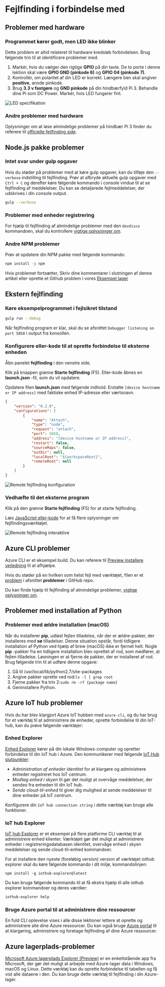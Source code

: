 <properties
 pageTitle="Fejlfinding i forbindelse med | Microsoft Azure"
 description="Fejlfinding i forbindelse med siden for hindbær Pi Node.js oplevelse"
 services="iot-hub"
 documentationCenter=""
 authors="shizn"
 manager="timlt"
 tags=""
 keywords=""/>

<tags
 ms.service="iot-hub"
 ms.devlang="multiple"
 ms.topic="article"
 ms.tgt_pltfrm="na"
 ms.workload="na"
 ms.date="10/21/2016"
 ms.author="xshi"/>

# <a name="troubleshooting"></a>Fejlfinding i forbindelse med

## <a name="hardware-issues"></a>Problemer med hardware

### <a name="the-application-runs-well-but-the-led-is-not-blinking"></a>Programmet kører godt, men LED ikke blinker

Dette problem er altid relateret til hardware kredsløb forbindelsen. Brug følgende trin til at identificere problemer med.

1. Markér, hvis du vælger den rigtige **GPIO** på din tavle. De to porte i denne lektion skal være **GPIO GND (pinkode 6)** og **GPIO 04 (pinkode 7)**.
2. Kontrollér, om polaritet af din LED er korrekt. Længere ben skal angiver **positive**, anode pinkode.
3. Brug **3.3 v fastgøre** og **GND pinkode** på din hindbærfyld Pi 3. Behandle dine Pi som DC Power. Markér, hvis LED fungerer fint.

![LED specifikation](media/iot-hub-raspberry-pi-lessons/troubleshooting/led_spec.png)

### <a name="other-hardware-issues"></a>Andre problemer med hardware

Oplysninger om at løse almindelige problemer på hindbær Pi 3 finder du referere til [officielle fejlfinding side](http://elinux.org/R-Pi_Troubleshooting).

## <a name="nodejs-package-issues"></a>Node.js pakke problemer

### <a name="no-response-during-gulp-tasks"></a>Intet svar under gulp opgaver

Hvis du støder på problemer med at køre gulp opgaver, kan du tilføje den `--verbose` indstilling til fejlfinding. Prøv at afbryde aktuelle gulp opgaver med `Ctrl + C` og derefter køre følgende kommando i console vindue til at se fejlfinding af meddelelser. Du kan se detaljerede fejlmeddelelser, der udskrives i din console output. 

```bash
gulp --verbose
```

### <a name="device-discovery-issues"></a>Problemer med enheder registrering

For hjælp til fejlfinding af almindelige problemer med den `devdisco` kommandoen, skal du kontrollere [vigtige oplysninger om](https://github.com/Azure/device-discovery-cli/blob/develop/readme.md).

### <a name="other-npm-issues"></a>Andre NPM problemer

Prøv at opdatere din NPM pakke med følgende kommando:

```bash
npm install -g npm
```

Hvis problemet fortsætter, Skriv dine kommentarer i slutningen af denne artikel eller oprette et Github problem i vores [Eksempel lager](https://github.com/Azure-Samples/iot-hub-node-raspberrypi-getting-started)

## <a name="remote-debugging"></a>Ekstern fejlfinding

### <a name="run-the-sample-application-in-debug-mode"></a>Køre eksempelprogrammet i fejlsikret tilstand

```bash
gulp run --debug
```

Når fejlfinding program er klar, skal du se afsnittet ```Debugger listening on port 5858``` i output fra konsollen.

### <a name="configure-vs-code-to-connect-to-the-remote-device"></a>Konfigurere eller-kode til at oprette forbindelse til eksterne enheden

Åbn panelet **fejlfinding** i den venstre side.

Klik på knappen grønne **Starte fejlfinding** (F5). Eller-kode åbnes en **launch.json** -fil, som du vil opdatere.

Opdatere filen **launch.json** med følgende indhold. Erstatte `[device hostname or IP address]` med faktiske enhed IP-adresse eller værtsnavn.   

```json
{
    "version": "0.2.0",
    "configurations": [
        {
            "name": "Attach",
            "type": "node",
            "request": "attach",
            "port": 5858,
            "address": "[device hostname or IP address]",
            "restart": false,
            "sourceMaps": false,
            "outDir": null,
            "localRoot": "${workspaceRoot}",
            "remoteRoot": null
        }
    ]
}
```

![Remote fejlfinding konfiguration](media/iot-hub-raspberry-pi-lessons/troubleshooting/remote_debugging_configuration.png)

### <a name="attach-to-the-remote-application"></a>Vedhæfte til det eksterne program

Klik på den grønne **Starte fejlfinding** (F5) for at starte fejlfinding. 

Læs [JavaScript eller-kode](https://code.visualstudio.com/docs/languages/javascript#_debugging) for at få flere oplysninger om fejlfindingsværktøjet.

![Remote fejlfinding interaktive](media/iot-hub-raspberry-pi-lessons/troubleshooting/remote_debugging_interactive.png)

## <a name="azure-cli-issues"></a>Azure CLI problemer

Azure CLI er et eksempel build. Du kan referere til [Preview installere vejledning](https://github.com/Azure/azure-cli/blob/master/doc/preview_install_guide.md) til at afhjælpe.

Hvis du støder på en hvilken som helst fejl med værktøjet, filen er et [problem](https://github.com/Azure/azure-cli/issues) i afsnittet **problemer** i GitHub repo.

Du kan finde hjælp til fejlfinding af almindelige problemer, [vigtige oplysninger om](https://github.com/Azure/azure-cli/blob/master/README.rst).

## <a name="python-installation-issues"></a>Problemer med installation af Python

### <a name="legacy-installation-issues-macos"></a>Problemer med ældre installation (macOS)

Når du installerer **pip**, udløst fejlen tilladelse, når der er ældre-pakker, der installeres med **sø** tilladelser. Denne situation opstår, fordi tidligere installation af Python ved hjælp af brew (macOS) ikke er fjernet helt. Nogle **pip** -pakker fra en tidligere installation blev oprettet af rod, som medfører, at fejlen tilladelse. Løsningen er at fjerne de pakker, der er installeret af rod. Brug følgende trin til at udføre denne opgave:

1. Gå til /usr/local/lib/python2.7/site-packages
2. Angive pakker oprette ved rod:`ls -l | grep root`
3. Fjerne pakker fra trin 2:`sudo rm -rf {package name}`
4. Geninstallere Python.

## <a name="azure-iot-hub-issues"></a>Azure IoT hub problemer

Hvis du har blev klargjort Azure IoT hubben med `azure-cli`, og du har brug for et værktøj til at administrere de enheder, oprette forbindelse til din IoT-hub, kan du prøve følgende værktøjer:

### <a name="device-explorer"></a>Enhed Explorer

[Enhed Explorer](https://github.com/Azure/azure-iot-sdks/blob/master/tools/DeviceExplorer/doc/how_to_use_device_explorer.md) kører på din lokale Windows-computer og opretter forbindelse til din IoT hub i Azure. Den kommunikerer med følgende [IoT Hub slutpunkter](iot-hub-devguide.md):

- *Administration af enheder identitet* for at klargøre og administrere enheder registreret hos IoT centrum.
- *Modtag enhed i skyen* til gør det muligt at overvåge meddelelser, der sendes fra enheden til din IoT hub.
- *Sende cloud-til-enhed* til giver dig mulighed at sende meddelelser til dine enheder på IoT centrum.

Konfigurere din `IoT hub connection string` i dette værktøj kan bruge alle funktioner.

### <a name="iot-hub-explorer"></a>IoT hub Explorer

[IoT hub Explorer](https://github.com/Azure/azure-iot-sdks/blob/master/tools/iothub-explorer/readme.md) er et eksempel på flere platforme CLI værktøj til at administrere enhed klienter. Værktøjet gør det muligt at administrere enheder i registreringsdatabasen identitet, overvåge enhed i skyen meddelelser og sende cloud-til-enhed kommandoer.

For at installere den nyeste (foreløbig version) version af værktøjet iothub explorer skal du køre følgende kommando i dit miljø, kommandolinjen:

```
npm install -g iothub-explorer@latest
```

Du kan bruge følgende kommando til at få ekstra hjælp til alle iothub explorer kommandoer og deres værdier:

```bash
iothub-explorer help
```

### <a name="use-azure-portal-to-manage-your-resources"></a>Bruge Azure portal til at administrere dine ressourcer

En fuld CLI oplevelse vises i alle disse lektioner lettere at oprette og administrere alle dine Azure ressourcer. Du kan også bruge [Azure portal](../azure-portal-overview.md) til at klargøring, administrere og foretage fejlfinding af dine Azure ressourcer.

## <a name="azure-storage-issues"></a>Azure lagerplads-problemer

[Microsoft Azure lagerplads Explorer (Preview)](http://storageexplorer.com) er en enkeltstående app fra Microsoft, der gør det muligt at arbejde med Azure-lager data i Windows, macOS og Linux. Dette værktøj kan du oprette forbindelse til tabellen og få vist alle dataene i den. Du kan bruge dette værktøj til fejlfinding i din Azure-lager.
